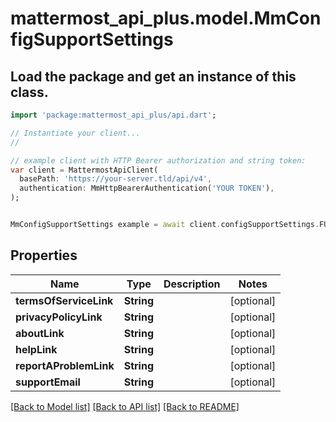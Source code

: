 # mattermost_api_plus.model.MmConfigSupportSettings

## Load the package and get an instance of this class.
```dart
import 'package:mattermost_api_plus/api.dart';

// Instantiate your client...
//

// example client with HTTP Bearer authorization and string token:
var client = MattermostApiClient(
  basePath: 'https://your-server.tld/api/v4',
  authentication: MmHttpBearerAuthentication('YOUR TOKEN'),
);


MmConfigSupportSettings example = await client.configSupportSettings.FUNCTION_THAT_RETURNS_THIS_CLASS();

```

## Properties
Name | Type | Description | Notes
------------ | ------------- | ------------- | -------------
**termsOfServiceLink** | **String** |  | [optional] 
**privacyPolicyLink** | **String** |  | [optional] 
**aboutLink** | **String** |  | [optional] 
**helpLink** | **String** |  | [optional] 
**reportAProblemLink** | **String** |  | [optional] 
**supportEmail** | **String** |  | [optional] 

[[Back to Model list]](../GENERATED_README.md#documentation-for-models) [[Back to API list]](../GENERATED_README.md#documentation-for-api-endpoints) [[Back to README]](../GENERATED_README.md)


